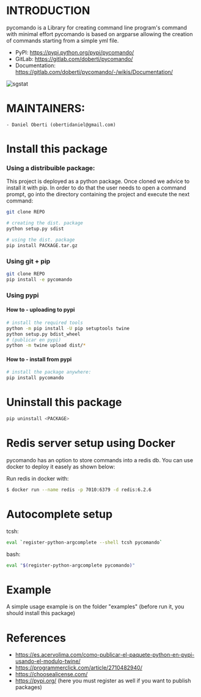 # INTRODUCTION

pycomando is a Library for creating command line program's command with minimal effort
pycomando is based on argparse allowing the creation of commands starting from a simple yml file.

- PyPI: https://pypi.python.org/pypi/pycomando/
- GitLab: https://gitlab.com/doberti/pycomando/
- Documentation: https://gitlab.com/doberti/pycomando/-/wikis/Documentation/

![sgstat](sgstat.jpg)

# MAINTAINERS:
	- Daniel Oberti (obertidaniel@gmail.com)

# Install this package

### Using a distribuible package:

This project is deployed as a python package. 
Once cloned we advice to install it with pip. 
In order to do that the user needs to open a command prompt, go into the directory containing the project and execute the next command:

```bash
git clone REPO

# creating the dist. package
python setup.py sdist

# using the dist. package
pip install PACKAGE.tar.gz
```

### Using git + pip
```bash
git clone REPO
pip install -e pycomando
```

### Using pypi

#### How to - uploading to pypi
```bash
# install the required tools
python -m pip install -U pip setuptools twine
python setup.py bdist_wheel
# (publicar en pypi)
python -m twine upload dist/*
```

#### How to - install from pypi

```bash
# install the package anywhere:
pip install pycomando
```

# Uninstall this package
```bash
pip uninstall <PACKAGE>
```

# Redis server setup using Docker

pycomando has an option to store commands into a redis db.
You can use docker to deploy it easely as shown below:

Run redis in docker with:
```bash
$ docker run --name redis -p 7010:6379 -d redis:6.2.6
```


# Autocomplete setup

tcsh:
```bash
eval `register-python-argcomplete --shell tcsh pycomando`
```
bash:
```bash
eval "$(register-python-argcomplete pycomando)"
```

# Example

A simple usage example is on the folder "examples" (before run it, you should install this package)

# References

- https://es.acervolima.com/como-publicar-el-paquete-python-en-pypi-usando-el-modulo-twine/
- https://programmerclick.com/article/2710482940/
- https://choosealicense.com/
- https://pypi.org/ (here you must register as well if you want to publish packages)

